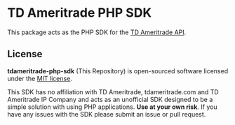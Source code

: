 # TD Ameritrade PHP SDK

This package acts as the PHP SDK for the [TD Ameritrade API](https://developer.tdameritrade.com/apis).

## License

**tdameritrade-php-sdk** (This Repository) is open-sourced software licensed under the [MIT license](https://opensource.org/licenses/MIT).

This SDK has no affiliation with TD Ameritrade, tdameritrade.com and TD Ameritrade IP Company and acts as an unofficial SDK designed to be a simple solution with using PHP applications. **Use at your own risk**. If you have any issues with the SDK please submit an issue or pull request.